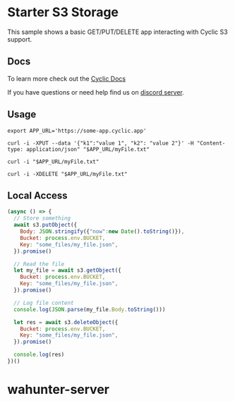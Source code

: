 # Starter S3 Storage

This sample shows a basic GET/PUT/DELETE app interacting with Cyclic S3 support.

## Docs

To learn more check out the [Cyclic Docs](https://docs.cyclic.sh/docs/concepts/storage)

If you have questions or need help find us on [discord server](https://discord.cyclic.sh/support).

## Usage

```shell
export APP_URL='https://some-app.cyclic.app'

curl -i -XPUT --data '{"k1":"value 1", "k2": "value 2"}' -H "Content-type: application/json" "$APP_URL/myFile.txt"

curl -i "$APP_URL/myFile.txt"

curl -i -XDELETE "$APP_URL/myFile.txt"
```

## Local Access

```js
(async () => {
  // Store something
  await s3.putObject({
    Body: JSON.stringify({"now":new Date().toString()}),
    Bucket: process.env.BUCKET,
    Key: "some_files/my_file.json",
  }).promise()

  // Read the file
  let my_file = await s3.getObject({
    Bucket: process.env.BUCKET,
    Key: "some_files/my_file.json",
  }).promise()

  // Log file content
  console.log(JSON.parse(my_file.Body.toString()))

  let res = await s3.deleteObject({
    Bucket: process.env.BUCKET,
    Key: "some_files/my_file.json",
  }).promise()

  console.log(res)
})()
```
# wahunter-server
